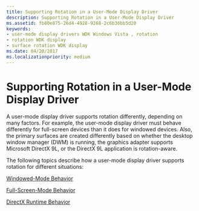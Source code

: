 ```yaml
---
title: Supporting Rotation in a User-Mode Display Driver
description: Supporting Rotation in a User-Mode Display Driver
ms.assetid: fb80e875-26d4-4928-9268-2c6b36bb5d20
keywords:
- user-mode display drivers WDK Windows Vista , rotation
- rotation WDK display
- surface rotation WDK display
ms.date: 04/20/2017
ms.localizationpriority: medium
---
```


# Supporting Rotation in a User-Mode Display Driver


A user-mode display driver supports rotation differently, depending on many factors. For example, the user-mode display driver must behave differently for full-screen devices than it does for windowed devices. Also, the primary surfaces are created differently based on whether the desktop window manager (DWM) is running, the graphics adapter supports Microsoft DirectX 9L, or the DirectX 9L application is rotation-aware.

The following topics describe how a user-mode display driver supports rotation for different situations:

[Windowed-Mode Behavior](windowed-mode-behavior.md)

[Full-Screen-Mode Behavior](full-screen-mode-behavior.md)

[DirectX Runtime Behavior](directx-runtime-behavior.md)

 

 





